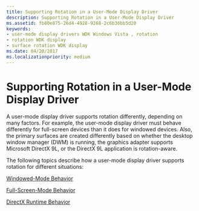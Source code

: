 ```yaml
---
title: Supporting Rotation in a User-Mode Display Driver
description: Supporting Rotation in a User-Mode Display Driver
ms.assetid: fb80e875-26d4-4928-9268-2c6b36bb5d20
keywords:
- user-mode display drivers WDK Windows Vista , rotation
- rotation WDK display
- surface rotation WDK display
ms.date: 04/20/2017
ms.localizationpriority: medium
---
```


# Supporting Rotation in a User-Mode Display Driver


A user-mode display driver supports rotation differently, depending on many factors. For example, the user-mode display driver must behave differently for full-screen devices than it does for windowed devices. Also, the primary surfaces are created differently based on whether the desktop window manager (DWM) is running, the graphics adapter supports Microsoft DirectX 9L, or the DirectX 9L application is rotation-aware.

The following topics describe how a user-mode display driver supports rotation for different situations:

[Windowed-Mode Behavior](windowed-mode-behavior.md)

[Full-Screen-Mode Behavior](full-screen-mode-behavior.md)

[DirectX Runtime Behavior](directx-runtime-behavior.md)

 

 





